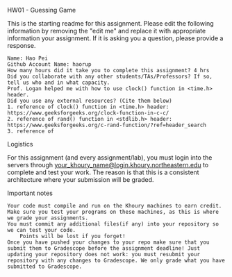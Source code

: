 HW01 - Guessing Game

This is the starting readme for this assignment. Please edit the following information by removing the "edit me" and replace it with appropriate information your assignment. If it is asking you a question, please provide a response. 

    Name: Hao Pei
    Github Account Name: haorup
    How many hours did it take you to complete this assignment? 4 hrs
    Did you collaborate with any other students/TAs/Professors? If so, tell us who and in what capacity.
    Prof. Logan helped me with how to use clock() function in <time.h> header.
    Did you use any external resources? (Cite them below)
    1. reference of clock() function in <time.h> header: https://www.geeksforgeeks.org/clock-function-in-c-c/
    2. reference of rand() function in <stdlib.h> header: https://www.geeksforgeeks.org/c-rand-function/?ref=header_search
    3. reference of
Logistics

For this assignment (and every assignment/lab), you must login into the servers through your_khoury_name@login.khoury.northeastern.edu to complete and test your work. The reason is that this is a consistent architecture where your submission will be graded.

Important notes

    Your code must compile and run on the Khoury machines to earn credit. Make sure you test your programs on these machines, as this is where we grade your assignments.
    You must commit any additional files(if any) into your repository so we can test your code.
        Points will be lost if you forget!
    Once you have pushed your changes to your repo make sure that you submit them to Gradescope before the assignment deadline! Just updating your repository does not work: you must resubmit your repository with any changes to Gradescope. We only grade what you have submitted to Gradescope. 

